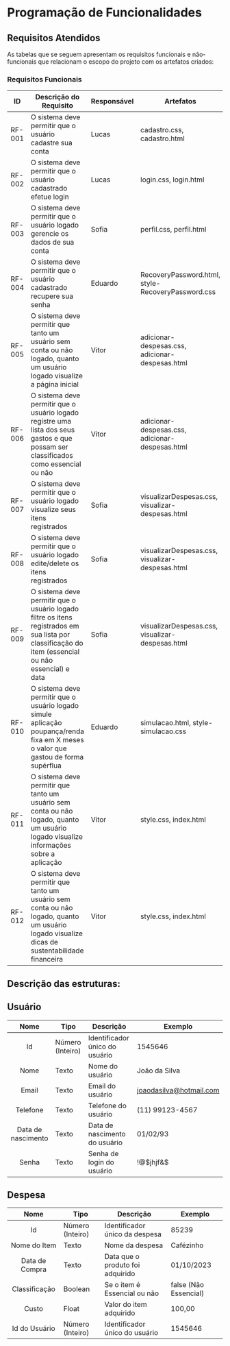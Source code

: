 # Programação de Funcionalidades

## Requisitos Atendidos

As tabelas que se seguem apresentam os requisitos funcionais e não-funcionais que relacionam o escopo do projeto com os artefatos criados:

### Requisitos Funcionais

|ID    | Descrição do Requisito  | Responsável | Artefatos |
|------|-----------------------------------------|----|----|
|RF-001| O sistema deve permitir que o usuário cadastre sua conta| Lucas | cadastro.css, cadastro.html |
|RF-002| O sistema deve permitir que o usuário cadastrado efetue login| Lucas | login.css, login.html |
|RF-003| O sistema deve permitir que o usuário logado gerencie os dados de sua conta| Sofia | perfil.css, perfil.html |
|RF-004| O sistema deve permitir que o usuário cadastrado recupere sua senha| Eduardo | RecoveryPassword.html, style-RecoveryPassword.css |
|RF-005| O sistema deve permitir que tanto um usuário sem conta ou não logado, quanto um usuário logado visualize a página inicial| Vitor | adicionar-despesas.css, adicionar-despesas.html
|RF-006| O sistema deve permitir que o usuário logado registre uma lista dos seus gastos e que possam ser classificados como essencial ou não| Vitor | adicionar-despesas.css, adicionar-despesas.html 
|RF-007| O sistema deve permitir que o usuário logado visualize seus itens registrados| Sofia | visualizarDespesas.css, visualizar-despesas.html |
|RF-008| O sistema deve permitir que o usuário logado edite/delete os itens registrados| Sofia | visualizarDespesas.css, visualizar-despesas.html |
|RF-009| O sistema deve permitir que o usuário logado filtre os itens registrados em sua lista por classificação do item (essencial ou não essencial) e data| Sofia | visualizarDespesas.css, visualizar-despesas.html |
|RF-010| O sistema deve permitir que o usuário logado simule aplicação poupança/renda fixa em X meses o valor que gastou de forma supérflua| Eduardo | simulacao.html, style-simulacao.css |
|RF-011| O sistema deve permitir que tanto um usuário sem conta ou não logado, quanto um usuário logado visualize informações sobre a aplicação| Vitor | style.css, index.html
|RF-012| O sistema deve permitir que tanto um usuário sem conta ou não logado, quanto um usuário logado visualize dicas de sustentabilidade financeira| Vitor | style.css, index.html

## Descrição das estruturas:

## Usuário
|  **Nome**      | **Tipo**          | **Descrição**                             | **Exemplo**                                    |
|:--------------:|-------------------|-------------------------------------------|------------------------------------------------|
| Id             | Número (Inteiro)  | Identificador único do usuário            | 1545646                                              |
| Nome        | Texto             | Nome do usuário                         | João da Silva                                 |
| Email      | Texto             | Email do usuário                      | joaodasilva@hotmail.com                           |
| Telefone  | Texto  | Telefone do usuário | (11) 99123-4567                                     |
| Data de nascimento  | Texto  | Data de nascimento do usuário | 01/02/93                                         |
| Senha  | Texto  | Senha de login do usuário | !@$jhjf&$                                      |


## Despesa
|  **Nome**      | **Tipo**          | **Descrição**                             | **Exemplo**                                    |
|:--------------:|-------------------|-------------------------------------------|------------------------------------------------|
| Id             | Número (Inteiro)  | Identificador único da despesa            | 85239                                          |
| Nome do Item   | Texto             | Nome da despesa                           | Cafézinho                                      |
| Data de Compra | Texto             | Data que o produto foi adquirido          | 01/10/2023                                     |
| Classificação  | Boolean           | Se o item é Essencial ou não              | false (Não Essencial)                      |
| Custo          | Float             | Valor do item adquirido                   | 100,00                                      |
| Id do Usuário  | Número (Inteiro)  | Identificador único do usuário            | 1545646 |
